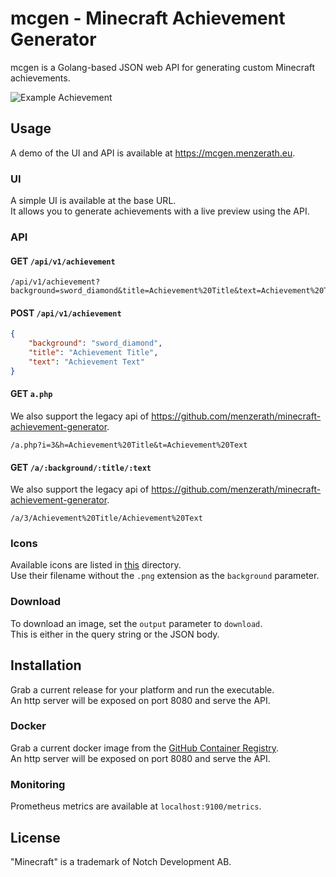 # mcgen - Minecraft Achievement Generator
mcgen is a Golang-based JSON web API for generating custom Minecraft achievements.

![Example Achievement](https://mcgen.menzerath.eu/api/v1/achievement?background=sword_diamond&title=Minecraft%20Achievement&text=Generator%20-%20in%20Golang)

## Usage
A demo of the UI and API is available at https://mcgen.menzerath.eu.

### UI
A simple UI is available at the base URL.  
It allows you to generate achievements with a live preview using the API.

### API

#### GET `/api/v1/achievement`
```
/api/v1/achievement?background=sword_diamond&title=Achievement%20Title&text=Achievement%20Text
```

#### POST `/api/v1/achievement`
```json
{
    "background": "sword_diamond",
    "title": "Achievement Title",
    "text": "Achievement Text"
}
```

#### GET `a.php`
We also support the legacy api of https://github.com/menzerath/minecraft-achievement-generator.
```
/a.php?i=3&h=Achievement%20Title&t=Achievement%20Text
```

#### GET `/a/:background/:title/:text`
We also support the legacy api of https://github.com/menzerath/minecraft-achievement-generator.
```
/a/3/Achievement%20Title/Achievement%20Text
```

### Icons
Available icons are listed in [this](assets/backgrounds) directory.  
Use their filename without the `.png` extension as the `background` parameter.

### Download
To download an image, set the `output` parameter to `download`.  
This is either in the query string or the JSON body.


## Installation
Grab a current release for your platform and run the executable.  
An http server will be exposed on port 8080 and serve the API.

### Docker
Grab a current docker image from the [GitHub Container Registry](https://github.com/menzerath/mcgen/pkgs/container/mcgen).  
An http server will be exposed on port 8080 and serve the API.

### Monitoring
Prometheus metrics are available at `localhost:9100/metrics`.


## License
"Minecraft" is a trademark of Notch Development AB.
